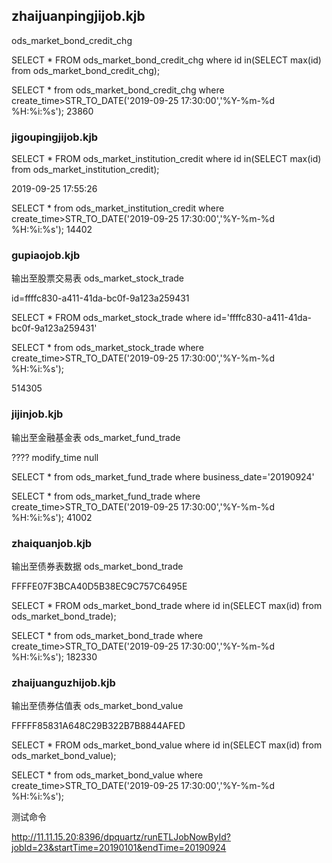 

## zhaijuanpingjijob.kjb

ods_market_bond_credit_chg

SELECT * FROM ods_market_bond_credit_chg where id in(SELECT max(id) from ods_market_bond_credit_chg);

SELECT * from ods_market_bond_credit_chg where create_time>STR_TO_DATE('2019-09-25 17:30:00','%Y-%m-%d %H:%i:%s'); 23860

### jigoupingjijob.kjb

SELECT * FROM ods_market_institution_credit where id in(SELECT max(id) from ods_market_institution_credit);

2019-09-25 17:55:26

SELECT * from ods_market_institution_credit where create_time>STR_TO_DATE('2019-09-25 17:30:00','%Y-%m-%d %H:%i:%s'); 14402

### gupiaojob.kjb

输出至股票交易表 ods_market_stock_trade 

id=ffffc830-a411-41da-bc0f-9a123a259431

SELECT * FROM ods_market_stock_trade where id='ffffc830-a411-41da-bc0f-9a123a259431'

SELECT * from ods_market_stock_trade  where create_time>STR_TO_DATE('2019-09-25 17:30:00','%Y-%m-%d %H:%i:%s');

514305

### jijinjob.kjb

输出至金融基金表 ods_market_fund_trade

???? modify_time null

SELECT * from ods_market_fund_trade where business_date='20190924'

SELECT * from ods_market_fund_trade where create_time>STR_TO_DATE('2019-09-25 17:30:00','%Y-%m-%d %H:%i:%s'); 41002

### zhaiquanjob.kjb

输出至债券表数据 ods_market_bond_trade

FFFFE07F3BCA40D5B38EC9C757C6495E

SELECT * FROM ods_market_bond_trade where id in(SELECT max(id) from ods_market_bond_trade);

SELECT * from ods_market_bond_trade where create_time>STR_TO_DATE('2019-09-25 17:30:00','%Y-%m-%d %H:%i:%s'); 182330

### zhaijuanguzhijob.kjb

输出至债券估值表 ods_market_bond_value

FFFFF85831A648C29B322B7B8844AFED

SELECT * FROM ods_market_bond_value where id in(SELECT max(id) from ods_market_bond_value);

SELECT * from ods_market_bond_value where create_time>STR_TO_DATE('2019-09-25 17:30:00','%Y-%m-%d %H:%i:%s'); 



测试命令

http://11.11.15.20:8396/dpquartz/runETLJobNowById?jobId=23&startTime=20190101&endTime=20190924

